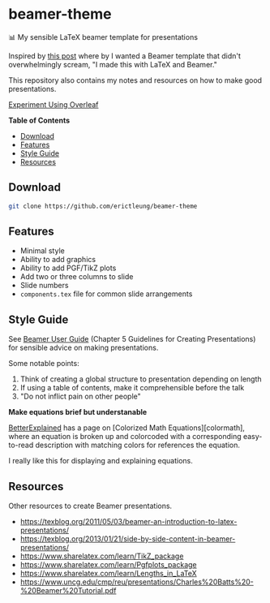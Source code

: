 beamer-theme
============

:bar_chart: My sensible LaTeX beamer template for presentations

Inspired by [this post](https://tex.stackexchange.com/a/158657) where by I
wanted a Beamer template that didn't overwhelmingly scream, "I made this with
LaTeX and Beamer."

This repository also contains my notes and resources on how to make good
presentations.

[Experiment Using Overleaf][over]

[over]: https://www.overleaf.com/docs?snip_uri=https://raw.githubusercontent.com/erictleung/beamer-theme/master/present.tex&splash=none

**Table of Contents**

- [Download](#download)
- [Features](#features)
- [Style Guide](#style-guide)
- [Resources](#resources)

Download
--------

```bash
git clone https://github.com/erictleung/beamer-theme
```

Features
--------

- Minimal style
- Ability to add graphics
- Ability to add PGF/TikZ plots
- Add two or three columns to slide
- Slide numbers
- `components.tex` file for common slide arrangements

Style Guide
-----------

See [Beamer User Guide][beamerguide] (Chapter 5 Guidelines for Creating
Presentations) for sensible advice on making presentations.

Some notable points:

1. Think of creating a global structure to presentation depending on length
2. If using a table of contents, make it comprehensible before the talk
3. "Do not inflict pain on other people"

**Make equations brief but understanable**

[BetterExplained][be] has a page on [Colorized Math Equations][colormath],
where an equation is broken up and colorcoded with a corresponding
easy-to-read description with matching colors for references the equation.

I really like this for displaying and explaining equations.

[beamerguide]: http://tug.ctan.org/macros/latex/contrib/beamer/doc/beameruserguide.pdf
[be]: https://betterexplained.com

Resources
---------

Other resources to create Beamer presentations.

- https://texblog.org/2011/05/03/beamer-an-introduction-to-latex-presentations/
- https://texblog.org/2013/01/21/side-by-side-content-in-beamer-presentations/
- https://www.sharelatex.com/learn/TikZ_package
- https://www.sharelatex.com/learn/Pgfplots_package
- https://www.sharelatex.com/learn/Lengths_in_LaTeX
- https://www.uncg.edu/cmp/reu/presentations/Charles%20Batts%20-%20Beamer%20Tutorial.pdf
